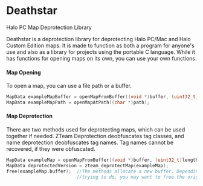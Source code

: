 Deathstar
=========

Halo PC Map Deprotection Library

  Deathstar is a deprotection library for deprotecting Halo PC/Mac and Halo Custom Edition maps. It is made to function as both a program for anyone's use and also as a library for projects using the portable C language. While it has functions for opening maps on its own, you can use your own functions.
  
#### Map Opening
  To open a map, you can use a file path or a buffer.
  
``` c
MapData exampleMapBuffer = openMapFromBuffer((void *)buffer, (uint32_t)length);
MapData exampleMapPath = openMapAtPath((char *)path);
```

#### Map Deprotection
  There are two methods used for deprotecting maps, which can be used together if needed. ZTeam Deprotection deobfuscates tag classes, and name deprotection deobfuscates tag names. Tag names cannot be recovered, if they were obfuscated.

``` c
MapData exampleMap = openMapFromBuffer((void *)buffer, (uint32_t)length);
MapData deprotectedVersion = zteam_deprotectMap(exampleMap);
free(exampleMap.buffer);  //The methods allocate a new buffer. Depending on what you are
                          //trying to do, you may want to free the original buffer.
```
